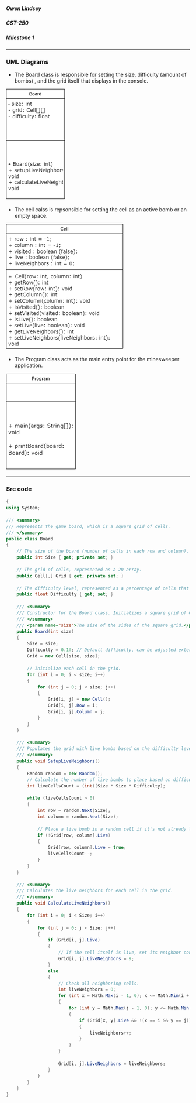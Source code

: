 ##### Owen Lindsey
##### CST-250
##### Milestone 1
---
### UML Diagrams 

- The Board class is responsible for setting the size, difficulty (amount of bombs) , and the grid itself that displays in the console. 

![Board Uml](https://github.com/omniV1/250/blob/main/Milestone/UML-diagrams/CST-250-Board-class.drawio.png)

- The cell calss is repsonsible for setting the cell as an active bomb or an empty space.

![Cell uml](https://github.com/omniV1/250/blob/main/Milestone/UML-diagrams/CST-250-Cell-Class.drawio.png) 

- The Program class acts as the main entry point for the minesweeper application.

![Program uml](https://github.com/omniV1/250/blob/main/Milestone/UML-diagrams/CST-250-Program-class.drawio.png) 

---

### Src code 

``` C#
{
using System;

/// <summary>
/// Represents the game board, which is a square grid of cells.
/// </summary>
public class Board
{
    // The size of the board (number of cells in each row and column).
    public int Size { get; private set; }

    // The grid of cells, represented as a 2D array.
    public Cell[,] Grid { get; private set; }

    // The difficulty level, represented as a percentage of cells that will be "live".
    public float Difficulty { get; set; }

    /// <summary>
    /// Constructor for the Board class. Initializes a square grid of Cell objects.
    /// </summary>
    /// <param name="size">The size of the sides of the square grid.</param>
    public Board(int size)
    {
        Size = size;
        Difficulty = 0.1f; // Default difficulty, can be adjusted externally.
        Grid = new Cell[size, size];

        // Initialize each cell in the grid.
        for (int i = 0; i < size; i++)
        {
            for (int j = 0; j < size; j++)
            {
                Grid[i, j] = new Cell();
                Grid[i, j].Row = i;
                Grid[i, j].Column = j;
            }
        }
    }

    /// <summary>
    /// Populates the grid with live bombs based on the difficulty level.
    /// </summary>
    public void SetupLiveNeighbors()
    {
        Random random = new Random();
        // Calculate the number of live bombs to place based on difficulty.
        int liveCellsCount = (int)(Size * Size * Difficulty);

        while (liveCellsCount > 0)
        {
            int row = random.Next(Size);
            int column = random.Next(Size);

            // Place a live bomb in a random cell if it's not already live.
            if (!Grid[row, column].Live)
            {
                Grid[row, column].Live = true;
                liveCellsCount--;
            }
        }
    }

    /// <summary>
    /// Calculates the live neighbors for each cell in the grid.
    /// </summary>
    public void CalculateLiveNeighbors()
    {
        for (int i = 0; i < Size; i++)
        {
            for (int j = 0; j < Size; j++)
            {
                if (Grid[i, j].Live)
                {
                    // If the cell itself is live, set its neighbor count to 9.
                    Grid[i, j].LiveNeighbors = 9;
                }
                else
                {
                    // Check all neighboring cells.
                    int liveNeighbors = 0;
                    for (int x = Math.Max(i - 1, 0); x <= Math.Min(i + 1, Size - 1); x++)
                    {
                        for (int y = Math.Max(j - 1, 0); y <= Math.Min(j + 1, Size - 1); y++)
                        {
                            if (Grid[x, y].Live && !(x == i && y == j))
                            {
                                liveNeighbors++;
                            }
                        }
                    }

                    Grid[i, j].LiveNeighbors = liveNeighbors;
                }
            }
        }
    }
}

```

